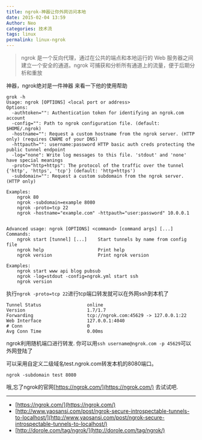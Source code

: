 ```yaml
---
title: ngrok-神器让你外网访问本地
date: 2015-02-04 13:59
Author: Neo
categories: 技术流
tags: linux
permalink: linux-ngrok
---
```


> ngrok 是一个反向代理，通过在公共的端点和本地运行的 Web 服务器之间建立一个安全的通道。ngrok 可捕获和分析所有通道上的流量，便于后期分析和重放

神器，ngrok绝对是一件神器
来看一下他的使用帮助

```
grok -h
Usage: ngrok [OPTIONS] <local port or address>
Options:
  -authtoken="": Authentication token for identifying an ngrok.com account
  -config="": Path to ngrok configuration file. (default: $HOME/.ngrok)
  -hostname="": Request a custom hostname from the ngrok server. (HTTP only) (requires CNAME of your DNS)
  -httpauth="": username:password HTTP basic auth creds protecting the public tunnel endpoint
  -log="none": Write log messages to this file. 'stdout' and 'none' have special meanings
  -proto="http+https": The protocol of the traffic over the tunnel {'http', 'https', 'tcp'} (default: 'http+https')
  -subdomain="": Request a custom subdomain from the ngrok server. (HTTP only)

Examples:
	ngrok 80
	ngrok -subdomain=example 8080
	ngrok -proto=tcp 22
	ngrok -hostname="example.com" -httpauth="user:password" 10.0.0.1


Advanced usage: ngrok [OPTIONS] <command> [command args] [...]
Commands:
	ngrok start [tunnel] [...]    Start tunnels by name from config file
	ngrok help                    Print help
	ngrok version                 Print ngrok version

Examples:
	ngrok start www api blog pubsub
	ngrok -log=stdout -config=ngrok.yml start ssh
	ngrok version
```

执行`ngrok -proto=tcp 22`进行tcp端口转发就可以在外网ssh到本机了
```
Tunnel Status                 online
Version                       1.7/1.7
Forwarding                    tcp://ngrok.com:45629 -> 127.0.0.1:22
Web Interface                 127.0.0.1:4040
# Conn                        0
Avg Conn Time                 0.00ms
```
ngrok利用随机端口进行转发.
你可以用`ssh username@ngrok.com -p 45629`可以外网登陆了

可以采用自定义二级域名test.ngrok.com转发本机的8080端口。
```
ngrok -subdomain test 8080
```
哦,忘了ngrok的官网[https://ngrok.com/](https://ngrok.com/) 去试试吧.

---

- [https://ngrok.com/](https://ngrok.com/)
- [http://www.yaosansi.com/post/ngrok-secure-introspectable-tunnels-to-localhost/](http://www.yaosansi.com/post/ngrok-secure-introspectable-tunnels-to-localhost/)
- [http://dorole.com/tag/ngrok/](http://dorole.com/tag/ngrok/)




